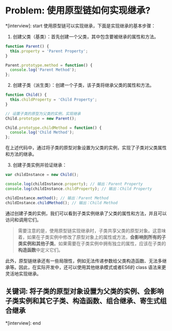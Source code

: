 # Problem: 使用原型链如何实现继承?

*[interview]: start
使用原型链可以实现继承，下面是实现继承的基本步骤：

1. 创建父类（基类）：首先创建一个父类，其中包含要被继承的属性和方法。
```js
function Parent() {
  this.property = 'Parent Property';
}

Parent.prototype.method = function() {
  console.log('Parent Method');
};
```
2. 创建子类（派生类）：创建一个子类，该子类将继承父类的属性和方法。
```js
function Child() {
  this.childProperty = 'Child Property';
}

// 设置子类的原型为父类的实例，实现继承
Child.prototype = new Parent();

Child.prototype.childMethod = function() {
  console.log('Child Method');
};
```
在上述代码中，通过将子类的原型对象设置为父类的实例，实现了子类对父类属性和方法的继承。

3. 创建子类实例并验证继承：
```js
var childInstance = new Child();

console.log(childInstance.property); // 输出：Parent Property
console.log(childInstance.childProperty); // 输出：Child Property

childInstance.method(); // 输出：Parent Method
childInstance.childMethod(); // 输出：Child Method
```
通过创建子类的实例，我们可以看到子类实例继承了父类的属性和方法，并且可以访问和调用它们。

>需要注意的是，使用原型链实现继承时，子类共享父类的原型对象。这意味着，如果在子类实例中修改了原型对象上的属性或方法，**会影响到所有的子类实例和其他子类**。如果需要在子类实例中拥有独立的属性，应该在子类的**构造函数**中定义它们。

此外，原型链继承还有一些局限性，例如无法传递参数给父类构造函数、无法多继承等。因此，在实际开发中，还可以使用其他继承模式或者ES6的 class 语法来更灵活地实现继承。

## 关键词: 将子类的原型对象设置为父类的实例、会影响子类实例和其它子类、构造函数、组合继承、寄生式组合继承
*[interview]: end
